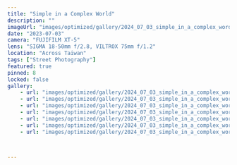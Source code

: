 ```yaml
---
title: "Simple in a Complex World"
description: ""
imageUrl: "images/optimized/gallery/2024_07_03_simple_in_a_complex_word/Image0113.webp"
date: "2023-07-03"
camera: "FUJIFILM XT-5"
lens: "SIGMA 18-50mm f/2.8, VILTROX 75mm f/1.2"
location: "Across Taiwan"
tags: ["Street Photography"]
featured: true
pinned: 8
locked: false
gallery:
    - url: "images/optimized/gallery/2024_07_03_simple_in_a_complex_word/DSCF1516.RAF.webp"
    - url: "images/optimized/gallery/2024_07_03_simple_in_a_complex_word/DSCF0036Edited.webp"
    - url: "images/optimized/gallery/2024_07_03_simple_in_a_complex_word/DSCF0091 3 Edited.webp"
    - url: "images/optimized/gallery/2024_07_03_simple_in_a_complex_word/DSCF1423 4 Edited.webp"
    - url: "images/optimized/gallery/2024_07_03_simple_in_a_complex_word/DSCF0007 14 Edited.webp"
    - url: "images/optimized/gallery/2024_07_03_simple_in_a_complex_word/DSCF1474 5 Edited.webp"
    - url: "images/optimized/gallery/2024_07_03_simple_in_a_complex_word/DSCF0105 1 Edited.webp"
    


---
```


<!-- ## About This Collection

This collection explores the geometric patterns, lines, and shapes found in modern urban architecture. Through careful framing and composition, I aim to highlight the mathematical precision and artistic elements present in structures we often pass by without notice.

## The Story Behind the Photos

Walking through cities with a camera forces you to look up, down, and around in ways that daily commuters rarely do. These photographs were taken over a period of six months across several major metropolitan areas. Each image represents a moment where the built environment revealed its underlying design principles.

## Technical Details

All images were shot with a Sony A7III camera paired with a 24-70mm f/2.8 GM lens. I primarily used apertures between f/8 and f/11 to maintain sharpness across the frame, often employing a tripod for the lowest ISO possible. Post-processing was minimal, focusing on contrast adjustment and perspective correction to emphasize the geometric elements.

## Location Notes

The photographs span several locations including New York, Chicago, and San Francisco. Each city offers its own architectural character - from New York's mixture of historic and ultra-modern, to Chicago's pioneering skyscrapers, to San Francisco's unique blend of styles influenced by its geography.

![Looking up at a glass skyscraper](/images/optimized/gallery/test1/amanda-marie-xgn822lnt4Q-unsplash.webp) -->